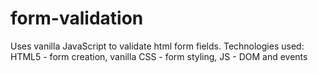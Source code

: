 # form-validation
Uses vanilla JavaScript to validate html form fields. Technologies used: HTML5 - form creation, vanilla CSS - form styling, JS - DOM and events

